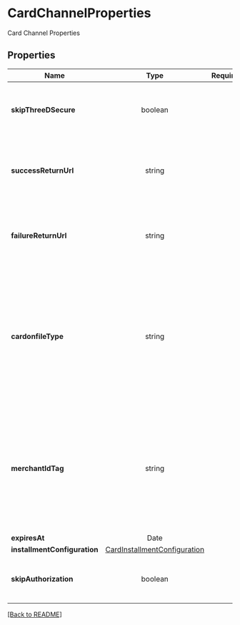 # CardChannelProperties

Card Channel Properties

## Properties

| Name | Type | Required | Description | Examples |
|------------|:-------------:|:-------------:|-------------|:-------------:|
| **skipThreeDSecure** |boolean |  | To indicate whether to perform 3DS during the linking phase | | |
| **successReturnUrl** |string |  | URL where the end-customer is redirected if the authorization is successful | | |
| **failureReturnUrl** |string |  | URL where the end-customer is redirected if the authorization failed | | |
| **cardonfileType** |string |  | Type of “credential-on-file” / “card-on-file” payment being made. Indicate that this payment uses a previously linked Payment Method for charging. | | |
| **merchantIdTag** |string |  | Tag for a Merchant ID that you want to associate this payment with. For merchants using their own MIDs to specify which MID they want to use | | |
| **expiresAt** |Date |  |  | | |
| **installmentConfiguration** |[CardInstallmentConfiguration](CardInstallmentConfiguration.md) |  |  | | |
| **skipAuthorization** |boolean |  | To indicate whether to skip the authorization phase | | |



[[Back to README]](../../README.md)